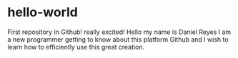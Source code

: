 # hello-world
First repository in Github! really excited!
Hello my name is Daniel Reyes I am a new programmer getting to know about this platform Github and I wish to learn how to efficiently use this great creation.
